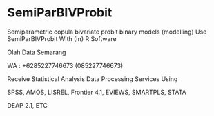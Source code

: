 # SemiParBIVProbit
Semiparametric copula bivariate probit binary models (modelling) Use SemiParBIVProbit With (In) R Software

Olah Data Semarang

WA : +6285227746673 (085227746673)

Receive Statistical Analysis Data Processing Services Using

SPSS, AMOS, LISREL, Frontier 4.1, EVIEWS, SMARTPLS, STATA

DEAP 2.1, ETC
